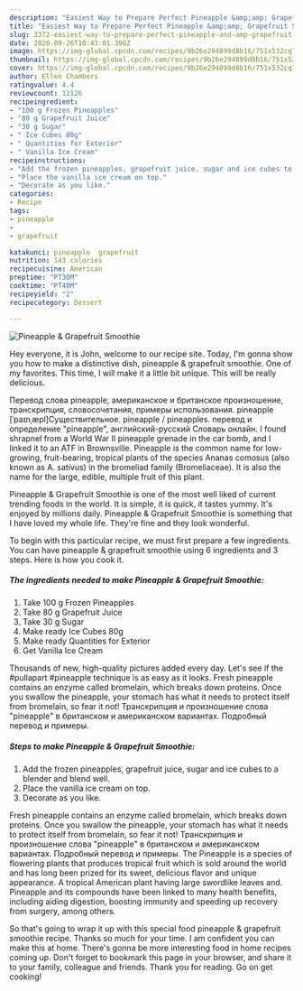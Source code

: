 ```yaml
---
description: "Easiest Way to Prepare Perfect Pineapple &amp;amp; Grapefruit Smoothie"
title: "Easiest Way to Prepare Perfect Pineapple &amp;amp; Grapefruit Smoothie"
slug: 3372-easiest-way-to-prepare-perfect-pineapple-and-amp-grapefruit-smoothie
date: 2020-09-26T10:43:01.396Z
image: https://img-global.cpcdn.com/recipes/9b26e294899d8b16/751x532cq70/pineapple-grapefruit-smoothie-recipe-main-photo.jpg
thumbnail: https://img-global.cpcdn.com/recipes/9b26e294899d8b16/751x532cq70/pineapple-grapefruit-smoothie-recipe-main-photo.jpg
cover: https://img-global.cpcdn.com/recipes/9b26e294899d8b16/751x532cq70/pineapple-grapefruit-smoothie-recipe-main-photo.jpg
author: Ellen Chambers
ratingvalue: 4.4
reviewcount: 12126
recipeingredient:
- "100 g Frozen Pineapples"
- "80 g Grapefruit Juice"
- "30 g Sugar"
- " Ice Cubes 80g"
- " Quantities for Exterior"
- " Vanilla Ice Cream"
recipeinstructions:
- "Add the frozen pineapples, grapefruit juice, sugar and ice cubes to a blender and blend well."
- "Place the vanilla ice cream on top."
- "Decorate as you like."
categories:
- Recipe
tags:
- pineapple
- 
- grapefruit

katakunci: pineapple  grapefruit 
nutrition: 143 calories
recipecuisine: American
preptime: "PT30M"
cooktime: "PT40M"
recipeyield: "2"
recipecategory: Dessert

---
```



![Pineapple &amp; Grapefruit Smoothie](https://img-global.cpcdn.com/recipes/9b26e294899d8b16/751x532cq70/pineapple-grapefruit-smoothie-recipe-main-photo.jpg)

Hey everyone, it is John, welcome to our recipe site. Today, I'm gonna show you how to make a distinctive dish, pineapple &amp; grapefruit smoothie. One of my favorites. This time, I will make it a little bit unique. This will be really delicious.

Перевод слова pineapple, американское и британское произношение, транскрипция, словосочетания, примеры использования. pineapple [ˈpaɪnˌæpl]Существительное. pineapple / pineapples. перевод и определение &#34;pineapple&#34;, английский-русский Словарь онлайн. I found shrapnel from a World War II pineapple grenade in the car bomb, and I linked it to an ATF in Brownsville. Pineapple is the common name for low-growing, fruit-bearing, tropical plants of the species Ananas comosus (also known as A. sativus) in the bromeliad family (Bromeliaceae). It is also the name for the large, edible, multiple fruit of this plant.

Pineapple &amp; Grapefruit Smoothie is one of the most well liked of current trending foods in the world. It is simple, it is quick, it tastes yummy. It's enjoyed by millions daily. Pineapple &amp; Grapefruit Smoothie is something that I have loved my whole life. They're fine and they look wonderful.


To begin with this particular recipe, we must first prepare a few ingredients. You can have pineapple &amp; grapefruit smoothie using 6 ingredients and 3 steps. Here is how you cook it.

<!--inarticleads1-->

##### The ingredients needed to make Pineapple &amp; Grapefruit Smoothie:

1. Take 100 g Frozen Pineapples
1. Take 80 g Grapefruit Juice
1. Take 30 g Sugar
1. Make ready  Ice Cubes 80g
1. Make ready  Quantities for Exterior
1. Get  Vanilla Ice Cream


Thousands of new, high-quality pictures added every day. Let&#39;s see if the #pullapart #pineapple technique is as easy as it looks. Fresh pineapple contains an enzyme called bromelain, which breaks down proteins. Once you swallow the pineapple, your stomach has what it needs to protect itself from bromelain, so fear it not! Транскрипция и произношение слова &#34;pineapple&#34; в британском и американском вариантах. Подробный перевод и примеры. 

<!--inarticleads2-->

##### Steps to make Pineapple &amp; Grapefruit Smoothie:

1. Add the frozen pineapples, grapefruit juice, sugar and ice cubes to a blender and blend well.
1. Place the vanilla ice cream on top.
1. Decorate as you like.


Fresh pineapple contains an enzyme called bromelain, which breaks down proteins. Once you swallow the pineapple, your stomach has what it needs to protect itself from bromelain, so fear it not! Транскрипция и произношение слова &#34;pineapple&#34; в британском и американском вариантах. Подробный перевод и примеры. The Pineapple is a species of flowering plants that produces tropical fruit which is sold around the world and has long been prized for its sweet, delicious flavor and unique appearance. A tropical American plant having large swordlike leaves and. Pineapple and its compounds have been linked to many health benefits, including aiding digestion, boosting immunity and speeding up recovery from surgery, among others. 

So that's going to wrap it up with this special food pineapple &amp; grapefruit smoothie recipe. Thanks so much for your time. I am confident you can make this at home. There's gonna be more interesting food in home recipes coming up. Don't forget to bookmark this page in your browser, and share it to your family, colleague and friends. Thank you for reading. Go on get cooking!
